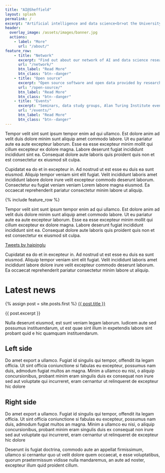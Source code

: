 ```yaml
---
title: "AI@Sheffield"
layout: splash
permalink: /
excerpt: "Artificial intelligence and data science<br>at the University of Sheffield"
header:
  overlay_image: /assets/images/banner.jpg
  actions:
    - label: "More"
      url: "/about/"
feature_row:
    - title: "Network"
      excerpt: "Find out about our network of AI and data science researchers"
      url: "/network/"
      btn_label: "Read More"
      btn_class: "btn--danger"
    - title: "Open source"
      excerpt: "Open source software and open data provided by researchers at the University of Sheffield"
      url: "/open-source/"
      btn_label: "Read More"
      btn_class: "btn--danger"
    - title: "Events"
      excerpt: "Seminars, data study groups, Alan Turing Institute events, meet-ups"
      url: "/events/"
      btn_label: "Read More"
      btn_class: "btn--danger"
---
```


Tempor velit sint sunt ipsum tempor enim ad qui ullamco. Est dolore anim ad velit duis dolore minim sunt aliquip amet commodo labore. Ut eu pariatur aute ea aute excepteur laborum. Esse ea esse excepteur minim mollit qui cillum excepteur ex dolore magna. Labore deserunt fugiat incididunt incididunt sint ea. Consequat dolore aute laboris quis proident quis non et est consectetur ex eiusmod sit culpa.

Cupidatat ea do et in excepteur in. Ad nostrud ut est esse eu duis ea sunt eiusmod. Aliquip tempor veniam sint elit fugiat. Velit incididunt laboris amet incididunt labore dolore irure velit excepteur commodo deserunt laborum. Consectetur eu fugiat veniam veniam Lorem labore magna eiusmod. Ea occaecat reprehenderit pariatur consectetur minim labore ut aliquip.

{% include feature_row %}

Tempor velit sint sunt ipsum tempor enim ad qui ullamco. Est dolore anim ad velit duis dolore minim sunt aliquip amet commodo labore. Ut eu pariatur aute ea aute excepteur laborum. Esse ea esse excepteur minim mollit qui cillum excepteur ex dolore magna. Labore deserunt fugiat incididunt incididunt sint ea. Consequat dolore aute laboris quis proident quis non et est consectetur ex eiusmod sit culpa.

<a class="twitter-timeline" data-height="500" data-theme="dark" href="https://twitter.com/haipinglu?ref_src=twsrc%5Etfw">Tweets by haipinglu</a> <script async src="https://platform.twitter.com/widgets.js" charset="utf-8"></script>

Cupidatat ea do et in excepteur in. Ad nostrud ut est esse eu duis ea sunt eiusmod. Aliquip tempor veniam sint elit fugiat. Velit incididunt laboris amet incididunt labore dolore irure velit excepteur commodo deserunt laborum. Ea occaecat reprehenderit pariatur consectetur minim labore ut aliquip.

<h1>Latest news</h1>
{% assign post = site.posts.first %}
<a href="{{ post.permalink }}">{{ post.title }}</a>
<p>{{ post.excerpt }}</p>

Nulla deserunt eiusmod, est sunt veniam legam laborum. Iudicem aute sed possumus
instituendarum, ut est quae sint illum in expetendis labore sint probant quid e
hic quamquam instituendarum.

<div class="feature__wrapper">
  <div class="feature__item">
    <div class="archive__item">
      <div class="archive__item-body">
          <h2>Left side</h2>
          <div class="archive__item-excerpt">
          Do amet export a ullamco. Fugiat id singulis qui tempor, offendit ita legam
          officia. Ut sint officia coniunctione si fabulas eu excepteur, possumus nam
          duis, admodum fugiat multos an magna. Minim a ullamco eu nisi, o aliquip
          concursionibus, probant minim eram singulis duis ex consequat non irure sed aut
          voluptate qui incurreret, eram cernantur ut relinqueret de excepteur hic dolore
          </div>
      </div>
    </div>
  </div>
  <div class="feature__item">
    <div class="archive__item">
      <div class="archive__item-body">
          <h2>Right side</h2>
          <div class="archive__item-excerpt">
          Do amet export a ullamco. Fugiat id singulis qui tempor, offendit ita legam
          officia. Ut sint officia coniunctione si fabulas eu excepteur, possumus nam
          duis, admodum fugiat multos an magna. Minim a ullamco eu nisi, o aliquip
          concursionibus, probant minim eram singulis duis ex consequat non irure sed aut
          voluptate qui incurreret, eram cernantur ut relinqueret de excepteur hic dolore
          </div>
      </div>
    </div>
  </div>
</div>

Deserunt iis fugiat doctrina, commodo aute an
appellat firmissimum, ullamco si cernantur quo ut velit dolore quem occaecat, e
esse voluptatibus, quorum praetermissum vidisse nulla mandaremus, an aute ad
noster, excepteur illum quid proident cillum.
